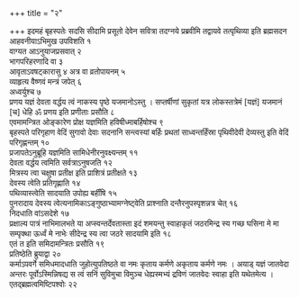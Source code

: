 +++
title = "२"

+++
इदमहं बृहस्पतेः सदसि सीदामि प्रसूतो देवेन सवित्रा तदग्नये प्रब्रवीमि तद्वायवे तत्पृथिव्या इति ब्रह्मसदन आहवनीयाऽभिमुख उपविशति १  
वाग्यत आऽनुयाजप्रसवात् २  
भागपरिहरणादि वा ३  
आवृताऽवषट्कारासु ४ अत्र वा व्रतोपायनम् ५  
व्याहृत्य वैष्णवं मन्त्रं जपेत् ६  
अध्वर्युश्च ७  
प्रणय यज्ञं देवता वर्द्धय त्वं नाकस्य पृष्ठे यजमानोऽस्तु । सप्तर्षीणां सुकृतां यत्र लोकस्तत्रेमं [यज्ञं] यजमानं [च] धेहि ॐ प्रणय इति प्रणीताः प्रसौति ८  
एवमामन्त्रित ओङ्कारेण प्रोक्ष यज्ञमिति हविषीध्माबर्हिषोश्च ९  
बृहस्पते परिगृहाण वेदिं सुगावो देवाः सदनानि सन्त्वस्यां बर्हिः प्रथतां साध्वन्तर्हिंस्रा पृथिवीदेवी देव्यस्तु इति वेदिं परिगृह्णन्तम् १०  
प्रजापतेऽनुब्रूहि यज्ञमिति सामिधेनीरनुवक्ष्यन्तम् ११  
देवता वर्द्धय त्वमिति सर्वत्राऽनुषजति १२  
मित्रस्य त्वा चक्षुषा प्रतीक्ष इति प्राशित्रं प्रतीक्षते १३  
देवस्य त्वेति प्रतिगृह्णाति १४  
पथिव्यास्त्वेति सादयाति उपोह्य बर्हींषि १५  
पुनरादाय देवस्य त्वेत्यनामिकाऽङ्गुष्ठाभ्यामग्नेष्ट्वेति प्राश्नाति दन्तैरनुपस्पृशन्नत्र चेत् १६  
निदधाति वांऽसदेशे १७  
प्रक्षाल्य पात्रं नाभिमालभते या अप्स्वन्तर्देवतास्ता इदं शमयन्तु स्वाहाकृतं जठरमिन्द्र स्य गच्छ घसिना मे मा सम्पृक्था ऊर्ध्वं मे नाभेः सीदेन्द्र स्य त्वा जठरे सादयामि इति १८  
एतं त इति समिदामन्त्रितः प्रसौति १९  
प्रतिष्ठेति ब्रुयाद्वा २०  
कर्माऽपवर्गे समिधमादधाति जुहोत्युपतिष्ठते वा नमः कृताय कर्मणे अकृताय कर्मणे नमः । अयाड् यज्ञं जातवेदा अन्तरः पूर्वोऽस्मिन्निषद्य स त्वं सनिं सुविमुचा विमुञ्च धेह्यस्मभ्यं द्रविणं जातवेदः स्वाहा इति यथेतमेत्य । एतद्ब्रह्मत्वमिष्टिपश्वोः २२  
